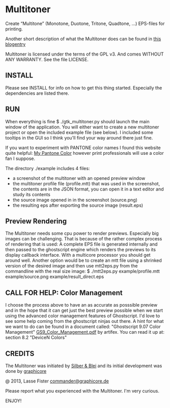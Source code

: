 Multitoner
==========

Create “Multitone” (Monotone, Duotone,  Tritone, Quadtone, …) EPS-files for printing.

Another short description of what the Multitoner does can be found in
[this blogentry](http://graphicore.de/en/archive/2013-06-13_it-is-a-multitoner)

Multitoner is licensed under the terms of the GPL v3. And comes WITHOUT
ANY WARRANTY. See the file LICENSE.

INSTALL
-------
Please see INSTALL for info on how to get this thing started. Especially
the dependencies are listed there.


RUN
---

When everything is fine $ ./gtk_multitoner.py should launch the
main window of the application. You will either want to create 
a new multitoner project or open the included example file (see below).
I included some tooltips in the GUI so I think you'll find your way around
there just fine.

If you want to experiment with PANTONE color names I found this website
quite helpful: [My Pantone Color](http://www.mypantone.info/) however
print professionals will use a color fan I suppose.

The directory ./example includes 4 files:
  - a screenshot of the multitoner with an opened preview window
  - the multitoner profile file (profile.mtt) that was used in the
    screenshot, the contents are in the JSON format, you can open it in
    a text editor and study its contents
  - the source image opened in in the screenshot (source.png)
  - the resulting eps after exporting the source image (result.eps)


Preview Rendering
-----------------

The Multitoner needs some cpu power to render previews. Especially
big images can be challenging. That is because of the rather complex
process of rendering that is used: A complete EPS file is generated internally
and then passed to the ghostscript engine which renders the previews to
its display callback interface. With a multicore processor you should get
around well. Another option would be to create an mtt file using a shrinked
version of the desired image and then use mtt2eps.py from the commandline
with the real size image:
$ ./mtt2eps.py example/profile.mtt example/source.png example/result_direct.eps


CALL FOR HELP: Color Management
-------------------------------

I choose the process above to have an as accurate as posssible preview
and in the hope that it can get just the best preview possible when
we start using the advanced color management features of Ghostscript.
I'd love to see some help coming from the ghostscript ninjas out there.
A hint for what we want to do can be found in a document called:
"Ghostscript 9.07 Color Management" 
[GS9_Color_Management.pdf](www.ghostscript.com/doc/current/GS9_Color_Management.pdf)
 by  artifex. You can read it up at: section 8.2 "DeviceN Colors"


CREDITS
-------

The Multitoner was initiated by [Silber & Blei](https://silber-und-blei.com)
and its initial development was done by [graphicore](http://graphicore.de)

@ 2013, Lasse Fister <commander@graphicore.de>

Please report what you experienced with the Multitoner. I'm very curious.

ENJOY!
